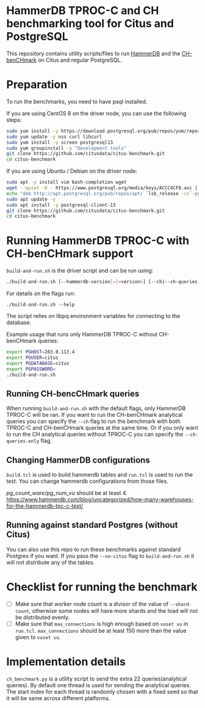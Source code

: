 # HammerDB TPROC-C and CH benchmarking tool for Citus and PostgreSQL

This repository contains utility scripts/files to run [HammerDB][hammerdb] and
the [CH-benCHmark][ch] on Citus and regular PostgreSQL.

# Preparation

To run the benchmarks, you need to have psql installed.

If you are using CentOS 8 on the driver node, you can use the following steps:

```bash
sudo yum install -y https://download.postgresql.org/pub/repos/yum/reporpms/EL-8-x86_64/pgdg-redhat-repo-latest.noarch.rpm epel-release
sudo yum update -y nss curl libcurl
sudo yum install -y screen postgresql13
sudo yum groupinstall -y "Development tools"
git clone https://github.com/citusdata/citus-benchmark.git
cd citus-benchmark
```

If you are using Ubuntu / Debian on the driver node:

```bash
sudo apt -y install vim bash-completion wget
wget --quiet -O - https://www.postgresql.org/media/keys/ACCC4CF8.asc | sudo apt-key add -
echo "deb http://apt.postgresql.org/pub/repos/apt/ `lsb_release -cs`-pgdg main" |sudo tee  /etc/apt/sources.list.d/pgdg.list
sudo apt update -y
sudo apt install -y postgresql-client-13
git clone https://github.com/citusdata/citus-benchmark.git
cd citus-benchmark
```

# Running HammerDB TPROC-C with CH-benCHmark support

`build-and-run.sh` is the driver script and can be run using:

```bash
./build-and-run.sh [--hammerdb-version[=]<version>] [--ch|--ch-queries-only] [--no-citus] [--name[=]name] [--shard-count[=]<shard_count>]
```

For details on the flags run:
```
./build-and-run.sh --help
```

The script relies on libpq environment variables for connecting to the database.

Example usage that runs only HammerDB TPROC-C without CH-benCHmark queries:
```bash
export PGHOST=203.0.113.4
export PGUSER=citus
export PGDATABASE=citus
export PGPASSWORD=
./build-and-run.sh
```

## Running CH-bencCHmark queries

When running `build-and-run.sh` with the default flags, only HammerDB TPROC-C
will be ran. If you want to run the CH-benCHmark analytical queries you can
specify the `--ch` flag to run the benchmark with both TPROC-C and CH-benCHmark
queries at the same time. Or if you only want to run the CH analytical queries
without TPROC-C you can specify the `--ch-queries-only` flag.

## Changing HammerDB configurations

`build.tcl` is used to build hammerdb tables and `run.tcl` is used to run the test.
You can change hammerdb configurations from those files.

*pg_count_ware/pg_num_vu* should be at least 4. https://www.hammerdb.com/blog/uncategorized/how-many-warehouses-for-the-hammerdb-tpc-c-test/

## Running against standard Postgres (without Citus)

You can also use this repo to run these benchmarks against standard Postgres if
you want. If you pass the `--no-citus` flag to `build-and-run.sh` it will not
distribute any of the tables.

# Checklist for running the benchmark
- [ ] Make sure that worker node count is a divisor of the value of
  `--shard-count`, otherwise some nodes will have more shards and the load will
  not be distributed evenly.
- [ ] Make sure that `max_connections` is high enough based on `vuset vu` in
  `run.tcl`. `max_connections` should be at least 150 more than the value given
  to `vuset vu`.

# Implementation details
`ch_benchmark.py` is a utility script to send the extra 22 queries(analytical
queries). By default one thread is used for sending the analytical queries. The
start index for each thread is randomly chosen with a fixed seed so that it will
be same across different platforms.

[hammerdb]: https://github.com/TPC-Council/HammerDB
[ch]: https://db.in.tum.de/research/projects/CHbenCHmark/
